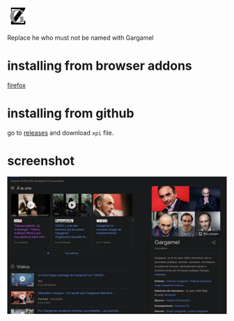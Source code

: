 ![icon](icons/gargamelify-48.png)

Replace he who must not be named with Gargamel

# installing from browser addons

[firefox](https://addons.mozilla.org/fr/firefox/addon/gargamelify/)

# installing from github

go to [releases](https://github.com/yazgoo/gargamelify/releases) and download `xpi` file. 

# screenshot

![screenshot](https://raw.githubusercontent.com/yazgoo/gargamelify/screenshot/screenshot.png)
